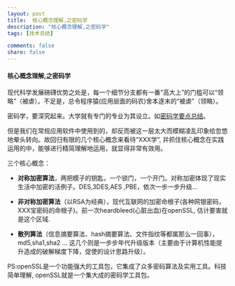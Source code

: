 ```yaml
---
layout: post
title:  核心概念理解,之密码学
description: "核心概念理解,之密码学"
tags: [技术总结]

comments: false
share: false
---
```



#### 核心概念理解,之密码学

现代科学发展磅礴优势之处是，每一个细节分支都有一番“高大上”的门槛可以“领略”（被虐）。不足是，总令程序猿(应用层面的码农)舍本逐末的“被虐”（领略）。

密码学，要深究起来。大学就有专门的专业为其设立。如[密码学要点总结](http://3y.uu456.com/bp-0265cfaa4693daef5ff73d2d-1.html)。

但是我们在常规应用软件中使用到的，却反而被这一层太大而模糊凌乱印象给忽悠地晕头转向。故回归有限的几个核心概念来看待“XXX学”, 并抓住核心概念在实践运用的中，能够进行精简理解地运用，就显得非常有效用。

三个核心概念：

* **对称加密算法**，两把模子的钥匙，一个锁门，一个开门。对称加密体现了现实生活中加密的活例子。DES,3DES,AES ,PBE，依次一步一步升级...

* **非对称加密算法**（以RSA为经典），现代互联网的加密命根子(各种网银密码，XXX宝密码的命根子)。前一次heardbleed(心脏出血)在openSSL, 估计要害就是这个区域.

* **散列算法**（信息摘要算法、hash摘要算法、文件指纹等都属那么一回事），md5,sha1,sha2 ... 这几个则是一步步年代升级版本（主要由于计算机性能提升造成的破解梯度下降，促使的设计思路升级）。


PS:openSSL是一个功能强大的工具包，它集成了众多密码算法及实用工具。科技简单理解, openSSL就是一个集大成的密码学工具包。
